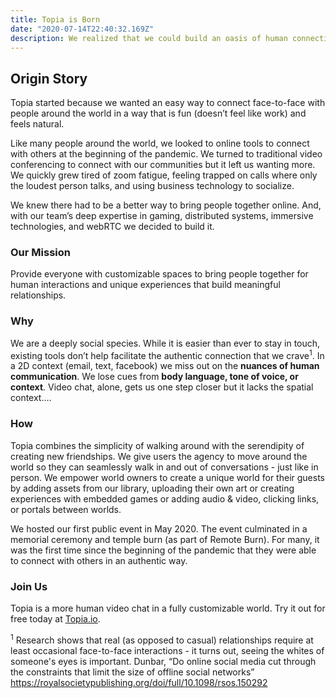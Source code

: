 ```yaml
---
title: Topia is Born
date: "2020-07-14T22:40:32.169Z"
description: We realized that we could build an oasis of human connection that would be an alternative to video software that was built for business meetings. It would be accessible by anyone with a web browser and webcam and we decided to call it Topia.
---
```


## Origin Story
Topia started because we wanted an easy way to connect face-to-face with people around the world in a way that is fun (doesn’t feel like work) and feels natural.

Like many people around the world, we looked to online tools to connect with others at the beginning of the pandemic. We turned to traditional video conferencing to connect with our communities but it left us wanting more. We quickly grew tired of zoom fatigue, feeling trapped on calls where only the loudest person talks, and using business technology to socialize.
 
We knew there had to be a better way to bring people together online. And, with our team’s deep expertise in gaming, distributed systems, immersive technologies, and webRTC we decided to build it.

### Our Mission
Provide everyone with customizable spaces to bring people together for human interactions and unique experiences that build meaningful relationships.

### Why
We are a deeply social species. While it is easier than ever to stay in touch, existing tools don’t help facilitate the authentic connection that we crave<sup>1</sup>. In a 2D context (email, text, facebook) we miss out on the **nuances of human communication**. We lose cues from **body language, tone of voice, or context**. Video chat, alone, gets us one step closer but it lacks the spatial context....

### How
Topia combines the simplicity of walking around with the serendipity of creating new friendships. We give users the agency to move around the world so they can seamlessly walk in and out of conversations - just like in person. We empower world owners to create a unique world for their guests by adding assets from our library, uploading their own art or creating experiences with embedded games or adding audio & video, clicking links, or portals between worlds.

We hosted our first public event in May 2020. The event culminated in a memorial ceremony and temple burn (as part of Remote Burn). For many, it was the first time since the beginning of the pandemic that they were able to connect with others in an authentic way. 

### Join Us
Topia is a more human video chat in a fully customizable world. Try it out for free today at [Topia.io](https://topia.io).

<sup>1</sup> Research shows that real (as opposed to casual) relationships require at least occasional face-to-face interactions - it turns out, seeing the whites of someone's eyes is important. Dunbar, “Do online social media cut through the constraints that limit the size of offline social networks” https://royalsocietypublishing.org/doi/full/10.1098/rsos.150292
